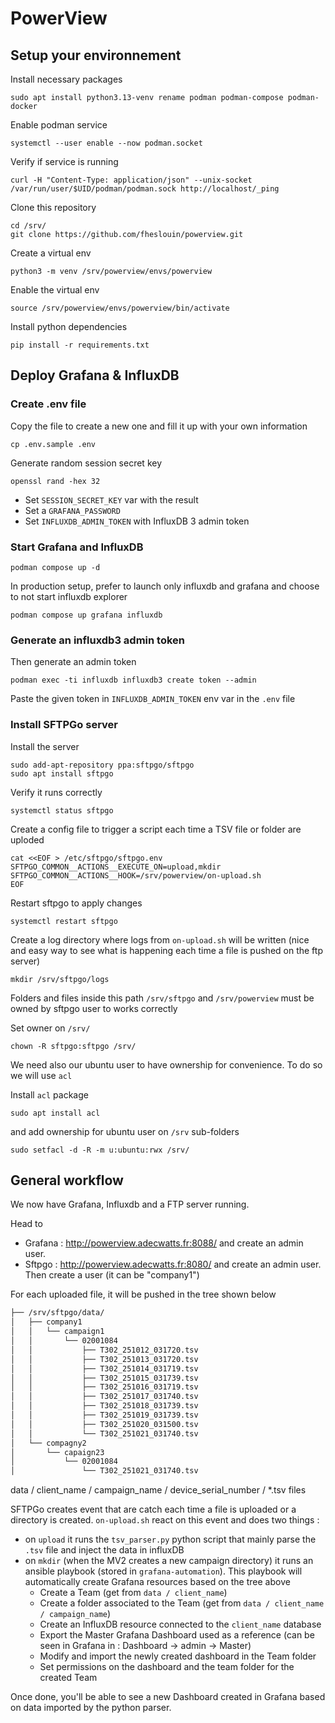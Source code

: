 # PowerView

## Setup your environnement

Install necessary packages

```shell
sudo apt install python3.13-venv rename podman podman-compose podman-docker
```

Enable podman service

```shell
systemctl --user enable --now podman.socket
```

Verify if service is running

```shell
curl -H "Content-Type: application/json" --unix-socket /var/run/user/$UID/podman/podman.sock http://localhost/_ping
```

Clone this repository

```shell
cd /srv/
git clone https://github.com/fheslouin/powerview.git
```

Create a virtual env

```shell
python3 -m venv /srv/powerview/envs/powerview
```

Enable the virtual env

```shell
source /srv/powerview/envs/powerview/bin/activate
```

Install python dependencies

```shell
pip install -r requirements.txt
```

## Deploy Grafana & InfluxDB

### Create .env file

Copy the file to create a new one and fill it up with your own information

```shell
cp .env.sample .env
```

Generate random session secret key

```shell
openssl rand -hex 32
```

* Set `SESSION_SECRET_KEY` var with the result
* Set a `GRAFANA_PASSWORD`
* Set `INFLUXDB_ADMIN_TOKEN` with InfluxDB 3 admin token

### Start Grafana and InfluxDB

```shell
podman compose up -d
```

In production setup, prefer to launch only influxdb and grafana and choose to not start influxdb explorer

```shell
podman compose up grafana influxdb
```

### Generate an influxdb3 admin token

Then generate an admin token

```shell
podman exec -ti influxdb influxdb3 create token --admin
```

Paste the given token in `INFLUXDB_ADMIN_TOKEN` env var in the `.env` file


### Install SFTPGo server

Install the server

```shell
sudo add-apt-repository ppa:sftpgo/sftpgo
sudo apt install sftpgo
 ```

Verify it runs correctly

```shell
systemctl status sftpgo
```

Create a config file to trigger a script each time a TSV file or folder are uploded

```shell
cat <<EOF > /etc/sftpgo/sftpgo.env
SFTPGO_COMMON__ACTIONS__EXECUTE_ON=upload,mkdir
SFTPGO_COMMON__ACTIONS__HOOK=/srv/powerview/on-upload.sh
EOF
```

Restart sftpgo to apply changes

```shell
systemctl restart sftpgo
```

Create a log directory where logs from `on-upload.sh` will be written (nice and easy way to see what is happening each time a file is pushed on the ftp server)

```shell
mkdir /srv/sftpgo/logs
```

Folders and files inside this path `/srv/sftpgo` and `/srv/powerview` must be owned by sftpgo user to works correctly

Set owner on `/srv/`

```shell
chown -R sftpgo:sftpgo /srv/
```

We need also our ubuntu user to have ownership for convenience. To do so we will use `acl`

Install `acl` package

```shell
sudo apt install acl
```

and add ownership for ubuntu user on `/srv` sub-folders

```shell
sudo setfacl -d -R -m u:ubuntu:rwx /srv/
```

## General workflow

We now have Grafana, Influxdb and a FTP server running.

Head to

* Grafana : http://powerview.adecwatts.fr:8088/ and create an admin user.
* Sftpgo : http://powerview.adecwatts.fr:8080/ and create an admin user. Then create a user (it can be "company1")

For each uploaded file, it will be pushed in the tree shown below

```bash
├── /srv/sftpgo/data/
│   ├── company1
│   │   └── campaign1
│   │       └── 02001084
│   │           ├── T302_251012_031720.tsv
│   │           ├── T302_251013_031720.tsv
│   │           ├── T302_251014_031719.tsv
│   │           ├── T302_251015_031739.tsv
│   │           ├── T302_251016_031719.tsv
│   │           ├── T302_251017_031740.tsv
│   │           ├── T302_251018_031739.tsv
│   │           ├── T302_251019_031739.tsv
│   │           ├── T302_251020_031500.tsv
│   │           └── T302_251021_031740.tsv
│   └── compagny2
│       └── capaign23
│           └── 02001084
│               └── T302_251021_031740.tsv
```

data / client_name / campaign_name / device_serial_number / \*.tsv files

SFTPGo creates event that are catch each time a file is uploaded or a directory is created.
`on-upload.sh` react on this event and does two things :

* on `upload` it runs the `tsv_parser.py` python script that mainly parse the `.tsv` file and inject the data in influxDB
* on `mkdir` (when the MV2 creates a new campaign directory) it runs an ansible playbook (stored in `grafana-automation`). This playbook will automatically create Grafana resources based on the tree above
  * Create a Team (get from `data / client_name`)
  * Create a folder associated to the Team (get from `data / client_name / campaign_name`)
  * Create an InfluxDB resource connected to the `client_name` database
  * Export the Master Grafana Dashboard used as a reference (can be seen in Grafana in : Dashboard -> admin -> Master)
  * Modify and import the newly created dashboard in the Team folder
  * Set permissions on the dashboard and the team folder for the created Team

Once done, you'll be able to see a new Dashboard created in Grafana based on data imported by the python parser.